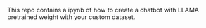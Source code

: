 This repo contains a ipynb of how to create a chatbot with LLAMA pretrained weight with your custom dataset.
